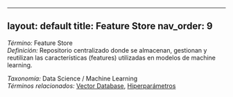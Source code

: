 
---
layout: default
title: Feature Store
nav_order: 9
---

*Término:* Feature Store  
*Definición:* Repositorio centralizado donde se almacenan, gestionan y reutilizan las características (features) utilizadas en modelos de machine learning.

*Taxonomía:* Data Science / Machine Learning  
*Términos relacionados:* [Vector Database](https://maleniski.github.io/diccionario-angl-tec-mx/docs/alfabeticamente/V/vector-database/), [Hiperparámetros](https://maleniski.github.io/diccionario-angl-tec-mx/docs/alfabeticamente/H/hiperparmetros/)
